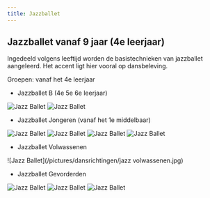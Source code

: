 ```yaml
---
title: Jazzballet
---
```

## Jazzballet vanaf 9 jaar (4e leerjaar)

Ingedeeld volgens leeftijd worden de basistechnieken van jazzballet aangeleerd. Het accent ligt hier vooral op dansbeleving.

Groepen: vanaf het 4e leerjaar

* Jazzballet B (4e 5e 6e leerjaar)

![Jazz Ballet](/pictures/dansrichtingen/jazzballet-10-12-1.jpg)
![Jazz Ballet](/pictures/dansrichtingen/jazzballet-10-12-2.jpg)

* Jazzballet Jongeren (vanaf het 1e middelbaar)

![Jazz Ballet](/pictures/dansrichtingen/jazzballet-12-15-1.jpg)
![Jazz Ballet](/pictures/dansrichtingen/jazzballet-12-15-2.jpg)
![Jazz Ballet](/pictures/dansrichtingen/jazzballet-15-18-1.jpg)
![Jazz Ballet](/pictures/dansrichtingen/jazzballet-15-18-2.jpg)

* Jazzballet Volwassenen

![Jazz Ballet](/pictures/dansrichtingen/jazz volwassenen.jpg)

* Jazzballet Gevorderden

![Jazz Ballet](/pictures/dansrichtingen/jazzballet-gevorderden.jpg)
![Jazz Ballet](/pictures/dansrichtingen/jazzballet-gevorderden2.jpg)
![Jazz Ballet](/pictures/dansrichtingen/jazzballet-gevorderden3.jpg)
